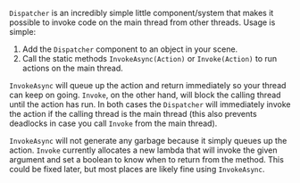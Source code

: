 `Dispatcher` is an incredibly simple little component/system that makes it possible to invoke code on the main thread from other threads. Usage is simple:

1. Add the `Dispatcher` component to an object in your scene.
2. Call the static methods `InvokeAsync(Action)` or `Invoke(Action)` to run actions on the main thread.

`InvokeAsync` will queue up the action and return immediately so your thread can keep on going. `Invoke`, on the other hand, will block the calling thread until the action has run. In both cases the `Dispatcher` will immediately invoke the action if the calling thread is the main thread (this also prevents deadlocks in case you call `Invoke` from the main thread).

`InvokeAsync` will not generate any garbage because it simply queues up the action. `Invoke` currently allocates a new lambda that will invoke the given argument and set a boolean to know when to return from the method. This could be fixed later, but most places are likely fine using `InvokeAsync`.
